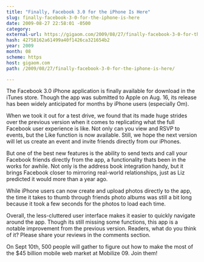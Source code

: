 ```yaml
---
title: "Finally, Facebook 3.0 for the iPhone Is Here"
slug: finally-facebook-3-0-for-the-iphone-is-here
date: 2009-08-27 22:58:01 -0500
category: 
external-url: https://gigaom.com/2009/08/27/finally-facebook-3-0-for-the-iphone-is-here/
hash: 42758162a61499a40f1426ca321654b2
year: 2009
month: 08
scheme: https
host: gigaom.com
path: /2009/08/27/finally-facebook-3-0-for-the-iphone-is-here/

---
```


The Facebook 3.0 iPhone application is finally available for download in the iTunes store. Though the app was submitted to Apple on Aug. 16, its release has been widely anticipated for months by iPhone users (especially Om).

When we took it out for a test drive, we found that its made huge strides over the previous version when it comes to replicating what the full Facebook user experience is like. Not only can you view and RSVP to events, but the Like function is now available. Still, we hope the next version will let us create an event and invite friends directly from our iPhones.

But one of the best new features is the ability to send texts and call your Facebook friends directly from the app, a functionality thats been in the works for awhile. Not only is the address book integration handy, but it brings Facebook closer to mirroring real-world relationships, just as Liz predicted it would more than a year ago.

While iPhone users can now create and upload photos directly to the app, the time it takes to thumb through friends photo albums was still a bit long because it took a few seconds for the photos to load each time.

Overall, the less-cluttered user interface makes it easier to quickly navigate around the app. Though its still missing some functions, this app is a notable improvement from the previous version. Readers, what do you think of it? Please share your reviews in the comments section.


 
On Sept 10th, 500 people will gather to figure out how to make the most of the $45 billion mobile web market at Mobilize 09. Join them!
